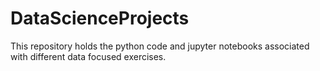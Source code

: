 # DataScienceProjects
This repository holds the python code and jupyter notebooks associated with different data focused exercises.
